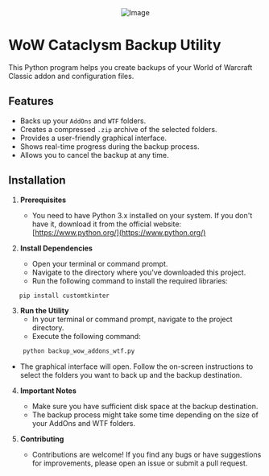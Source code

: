 <div align="center">
  <img src="https://github.com/user-attachments/assets/4e18e8cf-9c66-4d69-a947-ed10ff9df1a6" alt="Image" />
</div>

# WoW Cataclysm Backup Utility

This Python program helps you create backups of your World of Warcraft Classic addon and configuration files.

## Features

   * Backs up your `AddOns` and `WTF` folders.
   * Creates a compressed `.zip` archive of the selected folders.
   * Provides a user-friendly graphical interface.
   * Shows real-time progress during the backup process.
   * Allows you to cancel the backup at any time.

## Installation

1. **Prerequisites**
   * You need to have Python 3.x installed on your system. If you don't have it, download it from the official website: [https://www.python.org/](https://www.python.org/)

2. **Install Dependencies**
   * Open your terminal or command prompt.
   * Navigate to the directory where you've downloaded this project.
   * Run the following command to install the required libraries:

```bash
   pip install customtkinter
```
    
3. **Run the Utility**
   * In your terminal or command prompt, navigate to the project directory.
   * Execute the following command:

```bash
    python backup_wow_addons_wtf.py 
```
   * The graphical interface will open. Follow the on-screen instructions to select the folders you want to back up and the backup destination.

4. **Important Notes**
   * Make sure you have sufficient disk space at the backup destination.
   * The backup process might take some time depending on the size of your AddOns and WTF folders.

6. **Contributing**
   * Contributions are welcome! If you find any bugs or have suggestions for improvements, please open an issue or submit a pull request.
